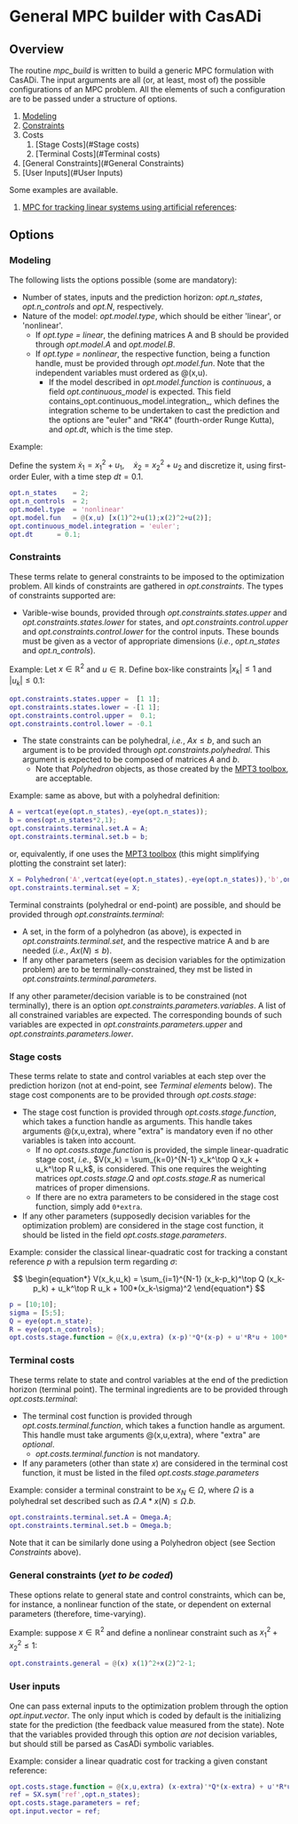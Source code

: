 # General MPC builder with CasADi

## Overview

The routine _mpc_build_ is written to build a generic MPC formulation with CasADi. The input arguments are all (or, at least, most of) the possible configurations of an MPC problem. All the elements of such a configuration are to be passed under a structure of options. 

1. [Modeling](#Modeling)
2. [Constraints](#Constraints)
3. Costs
	1. [Stage Costs](#Stage costs)
	2. [Terminal Costs](#Terminal costs)
5. [General Constraints](#General Constraints)
6. [User Inputs](#User Inputs)

Some examples are available.

1. [MPC for tracking linear systems using artificial references](https://github.com/reis-alex/mpc/blob/main/Example_Tracking.md):

## Options

### Modeling

The following lists the options possible (some are mandatory):

* Number of states, inputs and the prediction horizon: _opt.n_states_, _opt.n_controls_ and _opt.N_, respectively.
* Nature of the model: _opt.model.type_, which should be either 'linear', or 'nonlinear'.
  * If _opt.type = linear_, the defining matrices A and B should be provided through _opt.model.A_ and _opt.model.B_.
  * If _opt.type = nonlinear_, the respective function, being a function handle, must be provided through _opt.model.fun_. Note that the independent variables must ordered as @(x,u).
    * If the model described in _opt.model.function_ is *continuous*, a field _opt.continuous_model_ is expected. This field contains_opt.continuous_model.integration_, which defines the integration scheme to be undertaken to cast the prediction and the options are "euler" and "RK4" (fourth-order Runge Kutta), and _opt.dt_, which is the time step.

Example:

Define the system
$\dot{x}_1 = x_1^2+u_1, \quad \dot{x}_2 = x_2^2+u_2$
and discretize it, using first-order Euler, with a time step $dt=0.1$.

```matlab
opt.n_states   	= 2;
opt.n_controls 	= 2;
opt.model.type 	= 'nonlinear'
opt.model.fun  	= @(x,u) [x(1)^2+u(1);x(2)^2+u(2)];
opt.continuous_model.integration = 'euler';
opt.dt		= 0.1;
```

### Constraints

These terms relate to general constraints to be imposed to the optimization problem. All kinds of constraints are gathered in _opt.constraints_. The types of constraints supported are:

* Varible-wise bounds, provided through _opt.constraints.states.upper_ and _opt.constraints.states.lower_ for states, and _opt.constraints.control.upper_ and _opt.constraints.control.lower_ for the control inputs. These bounds must be given as a vector of appropriate dimensions (_i.e._, _opt.n_states_ and _opt.n_controls_).

Example: Let $x\in\mathbb{R}^2$ and $u\in\mathbb{R}$. Define box-like constraints $\vert x_k\vert \leq 1$ and $\vert u_k\vert \leq 0.1$:

```matlab
opt.constraints.states.upper =  [1 1]; 
opt.constraints.states.lower = -[1 1]; 
opt.constraints.control.upper =  0.1;
opt.constraints.control.lower = -0.1
```

* The state constraints can be polyhedral, _i.e._, $Ax\leq b$, and such an argument is to be provided through _opt.constraints.polyhedral_. This argument is expected to be composed of matrices $A$ and $b$.
  * Note that _Polyhedron_ objects, as those created by the [MPT3 toolbox](https://www.mpt3.org/), are acceptable.

Example: same as above, but with a polyhedral definition:

```matlab
A = vertcat(eye(opt.n_states),-eye(opt.n_states));
b = ones(opt.n_states*2,1);
opt.constraints.terminal.set.A = A;
opt.constraints.terminal.set.b = b;
```
or, equivalently, if one uses the [MPT3 toolbox](https://www.mpt3.org/) (this might simplifying plotting the constraint set later):
```matlab
X = Polyhedron('A',vertcat(eye(opt.n_states),-eye(opt.n_states)),'b',ones(opt.n_states*2,1));
opt.constraints.terminal.set = X;
```

Terminal constraints (polyhedral or end-point) are possible, and should be provided through _opt.constraints.terminal_:

* A set, in the form of a polyhedron (as above), is expected in _opt.constraints.terminal.set_, and the respective matrice A and b are needed (_i.e._, $Ax(N)\leq b$).
* If any other parameters (seem as decision variables for the optimization problem) are to be terminally-constrained, they mst be listed in _opt.constraints.terminal.parameters_.

If any other parameter/decision variable is to be constrained (not terminally), there is an option _opt.constraints.parameters.variables_. A list of all constrained variables are expected. The corresponding bounds of such variables are expected in _opt.constraints.parameters.upper_ and _opt.constraints.parameters.lower_.

### Stage costs

These terms relate to state and control variables at each step over the prediction horizon (not at end-point, see *Terminal elements* below). The stage cost components are to be provided through _opt.costs.stage_:

* The stage cost function is provided through _opt.costs.stage.function_, which takes a function handle as arguments. This handle takes arguments @(x,u,extra), where "extra" is mandatory even if no other variables is taken into account.
  * If no _opt.costs.stage.function_ is provided, the simple linear-quadratic stage cost, _i.e._, $V(x_k) = \sum_{k=0}^{N-1} x_k^\top Q x_k + u_k^\top R u_k$, is considered. This one requires the weighting matrices _opt.costs.stage.Q_ and _opt.costs.stage.R_ as numerical matrices of proper dimensions.
  * If there are no extra parameters to be considered in the stage cost function, simply add `0*extra`.
* If any other parameters (supposedly decision variables for the optimization problem) are considered in the stage cost function, it should be listed in the field _opt.costs.stage.parameters_.

Example: consider the classical linear-quadratic cost for tracking a constant reference $p$ with a repulsion term regarding $\sigma$:

$$
\begin{equation*}
V(x_k,u_k) = \sum_{i=1}^{N-1} (x_k-p_k)^\top Q (x_k-p_k) + u_k^\top R u_k + 100*(x_k-\sigma)^2
\end{equation*}
$$
```matlab
p = [10;10];
sigma = [5;5]; 
Q = eye(opt.n_state);
R = eye(opt.n_controls);
opt.costs.stage.function = @(x,u,extra) (x-p)'*Q*(x-p) + u'*R*u + 100*(x_k-\sigma)^2 + extra*0;
```
### Terminal costs

These terms relate to state and control variables at the end of the prediction horizon (terminal point). The terminal ingredients are to be provided through _opt.costs.terminal_:

* The terminal cost function is provided through _opt.costs.terminal.function_, which takes a function handle as argument. This handle must take arguments @(x,u,extra), where "extra" are *optional*.
  *  _opt.costs.terminal.function_ is not mandatory.
* If any parameters (other than state $x$) are considered in the terminal cost function, it must be listed in the filed _opt.costs.stage.parameters_

Example: consider a terminal constraint to be $x_N\in\Omega$, where $\Omega$ is a polyhedral set described such as $\Omega.A*x(N)\leq \Omega.b$.

```matlab
opt.constraints.terminal.set.A = Omega.A;
opt.constraints.terminal.set.b = Omega.b;
```
Note that it can be similarly done using a Polyhedron object (see Section _Constraints_ above).

### General constraints (*yet to be coded*)

These options relate to general state and control constraints, which can be, for instance, a nonlinear function of the state, or dependent on external parameters (therefore, time-varying).

Example: suppose $x\in\mathbb{R}^2$ and define a nonlinear constraint such as $x_1^2 + x_2^2 \leq 1$:

```matlab
opt.constraints.general = @(x) x(1)^2+x(2)^2-1;
```

### User inputs

One can pass external inputs to the optimization problem through the option _opt.input.vector_. The only input which is coded by default is the initializing state for the prediction (the feedback value measured from the state). Note that the variables provided through this option *are not* decision variables, but should still be parsed as CasADi symbolic variables. 

Example: consider a linear quadratic cost for tracking a given constant reference:

```matlab
opt.costs.stage.function = @(x,u,extra) (x-extra)'*Q*(x-extra) + u'*R*u;
ref = SX.sym('ref',opt.n_states);
opt.costs.stage.parameters = ref;
opt.input.vector = ref;
```